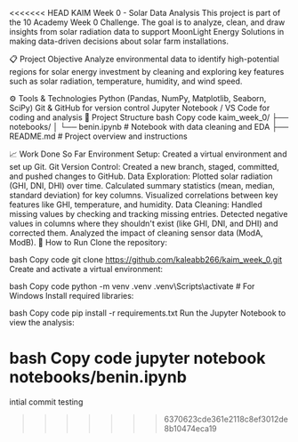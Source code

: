<<<<<<< HEAD
KAIM Week 0 - Solar Data Analysis
This project is part of the 10 Academy Week 0 Challenge. The goal is to analyze, clean, and draw insights from solar radiation data to support MoonLight Energy Solutions in making data-driven decisions about solar farm installations.

📋 Project Objective
Analyze environmental data to identify high-potential regions for solar energy investment by cleaning and exploring key features such as solar radiation, temperature, humidity, and wind speed.

⚙️ Tools & Technologies
Python (Pandas, NumPy, Matplotlib, Seaborn, SciPy)
Git & GitHub for version control
Jupyter Notebook / VS Code for coding and analysis
📂 Project Structure
bash
Copy code
kaim_week_0/
├── notebooks/
│   └── benin.ipynb  # Notebook with data cleaning and EDA
├── README.md        # Project overview and instructions

📈 Work Done So Far
Environment Setup: Created a virtual environment and set up Git.
Git Version Control: Created a new branch, staged, committed, and pushed changes to GitHub.
Data Exploration:
Plotted solar radiation (GHI, DNI, DHI) over time.
Calculated summary statistics (mean, median, standard deviation) for key columns.
Visualized correlations between key features like GHI, temperature, and humidity.
Data Cleaning:
Handled missing values by checking and tracking missing entries.
Detected negative values in columns where they shouldn't exist (like GHI, DNI, and DHI) and corrected them.
Analyzed the impact of cleaning sensor data (ModA, ModB).
🚀 How to Run
Clone the repository:

bash
Copy code
git clone https://github.com/kaleabb266/kaim_week_0.git
Create and activate a virtual environment:

bash
Copy code
python -m venv .venv
.venv\Scripts\activate  # For Windows
Install required libraries:

bash
Copy code
pip install -r requirements.txt
Run the Jupyter Notebook to view the analysis:

bash
Copy code
jupyter notebook notebooks/benin.ipynb
=======
intial commit testing 
>>>>>>> 6370623cde361e2118c8ef3012de8b10474eca19
